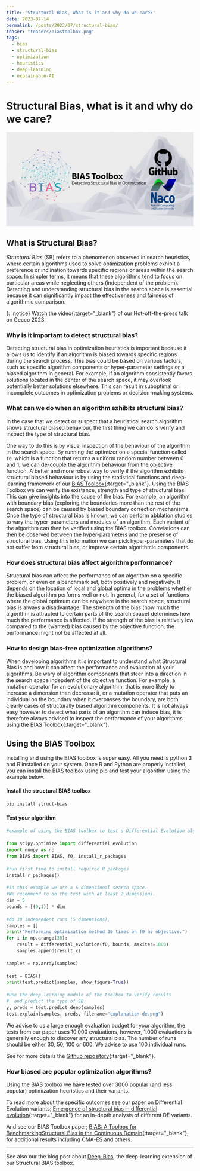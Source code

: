 ```yaml
---
title: 'Structural Bias, What is it and why do we care?'
date: 2023-07-14
permalink: /posts/2023/07/structural-bias/
teaser: "teasers/biastoolbox.png"
tags:
  - bias
  - structural-bias
  - optimization
  - heuristics
  - deep-learning
  - explainable-AI
---
```



Structural Bias, what is it and why do we care?
====

![](../images/teasers/biastoolbox.png)

## What is Structural Bias?

*Structural Bias* (SB) refers to a phenomenon observed in search heuristics, where certain algorithms used to solve optimization problems exhibit a preference or inclination towards specific regions or areas within the search space. In simpler terms, it means that these algorithms tend to focus on particular areas while neglecting others (independent of the problem). Detecting and understanding structural bias in the search space is essential because it can significantly impact the effectiveness and fairness of algorithmic comparison.


{: .notice} Watch the [video](https://youtu.be/tVBM56y-lU0){:target="_blank"} of our Hot-off-the-press talk on Gecco 2023.


### Why is it important to detect structural bias?

Detecting structural bias in optimization heuristics is important because it allows us to identify if an algorithm is biased towards specific regions during the search process. This bias could be based on various factors, such as specific algorithm components or hyper-parameter settings or a biased algorithm in general. For example, if an algorithm consistently favors solutions located in the center of the search space, it may overlook potentially better solutions elsewhere. This can result in suboptimal or incomplete outcomes in optimization problems or decision-making systems.

### What can we do when an algorithm exhibits structural bias?

In the case that we detect or suspect that a heuristical search algorithm shows structural biased behaviour, the first thing we can do is verify and inspect the type of structural bias.

One way to do this is by visual inspection of the behaviour of the algorithm in the search space. By running the optimizer on a special function called `f0`, which is  a function that returns a uniform random number between 0 and 1, we can de-couple the algorithm behaviour from the objective function. A better and more robust way to verify if the algorithm exhibits structural biased behaviour is by using the statistical functions and deep-learning framework of our [BIAS Toolbox](https://github.com/Dvermetten/BIAS){:target="_blank"}.
Using the BIAS Toolbox we can verify the existance, strength and type of structural bias. This can give insights into the cause of the bias. For example, an algorithm with boundary bias (exploring the boundaries more than the rest of the search space) can be caused by biased boundary correction mechanisms. 
Once the type of structural bias is known, we can perform abblation studies to vary the hyper-parameters and modules of an algorithm. Each variant of the algorithm can then be verified using the BIAS toolbox.
Correlations can then be observed between the hyper-parameters and the presense of structural bias. Using this information we can pick hyper-parameters that do not suffer from structural bias, or improve certain algorithmic components.

### How does structural bias affect algorithm performance?

Structural bias can affect the performance of an algorithm on a specific problem, or even on a benchmark set, both positively and negatively. It depends on the location of local and global optima in the problems whether the biased algorithm performs well or not. In general, for a set of functions where the global optimum can be anywhere in the search space, structural bias is always a disadvantage.
The strength of the bias (how much the algorithm is attracted to certain parts of the search space) determines how much the performance is affected.
If the strength of the bias is relatively low compared to the (wanted) bias caused by the objective function, the performance might not be affected at all.

### How to design bias-free optimization algorithms?

When developing algorithms it is important to understand what Structural Bias is and how it can affect the performance and evaluation of your algorithms.
Be wary of algorithm components that steer into a direction in the search space indepdent of the objective function. For example, a mutation operator for an evolutionary algorithm, that is more likely to increase a dimension than decrease it, or a mutation operator that puts an individual on the boundary when it overpasses the boundary, are both clearly cases of structurally biased algorithm components.
It is not always easy however to detect what parts of an algorithm can induce bias, it is therefore always advised to inspect the performance of your algorithms using the [BIAS Toolbox](https://github.com/Dvermetten/BIAS){:target="_blank"}.

## Using the BIAS Toolbox

Installing and using the BIAS toolbox is super easy. All you need is python 3 and R installed on your system.
Once R and Python are properly installed, you can install the BIAS toolbox using pip and test your algorithm using the example below.

#### Install the structural BIAS toolbox

```sh
pip install struct-bias
```

#### Test your algorithm

```python
#example of using the BIAS toolbox to test a Differential Evolution algorithm

from scipy.optimize import differential_evolution
import numpy as np
from BIAS import BIAS, f0, install_r_packages

#run first time to install required R packages
install_r_packages()

#In this example we use a 5 dimensional search space.
#We recommend to do the test with at least 2 dimensions.
dim = 5
bounds = [(0,1)] * dim

#do 30 independent runs (5 dimensions), 
samples = []
print("Performing optimization method 30 times on f0 as objective.")
for i in np.arange(30):
    result = differential_evolution(f0, bounds, maxiter=1000)
    samples.append(result.x)

samples = np.array(samples)

test = BIAS()
print(test.predict(samples, show_figure=True))

#Use the deep-learning module of the toolbox to verify results
#  and predict the type of SB
y, preds = test.predict_deep(samples)
test.explain(samples, preds, filename="explanation-de.png")
```
We advise to us a large enough evaluation budget for your algorithm, the tests from our paper uses 10.000 evaluations, however, 1.000 evaluations is generally enough to discover any structural bias.
The number of runs should be either 30, 50, 100 or 600. We advise to use 100 individual runs.

See for more details the [Github repository](https://github.com/Dvermetten/BIAS){:target="_blank"}.


### How biased are popular optimization algorithms?

Using the BIAS toolbox we have tested over 3000 popular (and less popular) optimization heuristics and their variants.

To read more about the specific outcomes see our paper on Differential Evolution variants; [Emergence of structural bias in differential evolution](https://scholar.google.com/scholar?q=Emergence+of+structural+bias+in+differential+evolution){:target="_blank"} for an in-depth analysis of different DE variants.

And see our BIAS Toolbox paper; [BIAS: A Toolbox for BenchmarkingStructural Bias in the Continuous Domain](https://www.techrxiv.org/articles/preprint/BIAS_A_Toolbox_for_Benchmarking_Structural_Bias_in_the_Continuous_Domain/16594880){:target="_blank"}, for additional results including CMA-ES and others.

---

See also our the blog post about [Deep-Bias](https://nikivanstein.nl/posts/2023/07/gecco-doe2vec/), the deep-learning extension of our Structural BIAS toolbox.